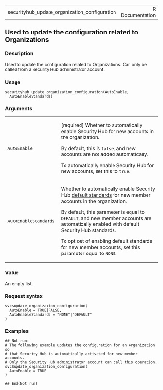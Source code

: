<table style="width: 100%;">
<tbody>
<tr class="odd">
<td>securityhub_update_organization_configuration</td>
<td style="text-align: right;">R Documentation</td>
</tr>
</tbody>
</table>

## Used to update the configuration related to Organizations

### Description

Used to update the configuration related to Organizations. Can only be
called from a Security Hub administrator account.

### Usage

    securityhub_update_organization_configuration(AutoEnable,
      AutoEnableStandards)

### Arguments

<table>
<colgroup>
<col style="width: 35%" />
<col style="width: 65%" />
</colgroup>
<tbody>
<tr class="odd">
<td><code
id="securityhub_update_organization_configuration_:_AutoEnable">AutoEnable</code></td>
<td><p>[required] Whether to automatically enable Security Hub for new
accounts in the organization.</p>
<p>By default, this is <code>false</code>, and new accounts are not
added automatically.</p>
<p>To automatically enable Security Hub for new accounts, set this to
<code>true</code>.</p></td>
</tr>
<tr class="even">
<td><code
id="securityhub_update_organization_configuration_:_AutoEnableStandards">AutoEnableStandards</code></td>
<td><p>Whether to automatically enable Security Hub <a
href="https://docs.aws.amazon.com/securityhub/latest/userguide/securityhub-standards-enable-disable.html">default
standards</a> for new member accounts in the organization.</p>
<p>By default, this parameter is equal to <code>DEFAULT</code>, and new
member accounts are automatically enabled with default Security Hub
standards.</p>
<p>To opt out of enabling default standards for new member accounts, set
this parameter equal to <code>NONE</code>.</p></td>
</tr>
</tbody>
</table>

### Value

An empty list.

### Request syntax

    svc$update_organization_configuration(
      AutoEnable = TRUE|FALSE,
      AutoEnableStandards = "NONE"|"DEFAULT"
    )

### Examples

    ## Not run: 
    # The following example updates the configuration for an organization so
    # that Security Hub is automatically activated for new member accounts.
    # Only the Security Hub administrator account can call this operation.
    svc$update_organization_configuration(
      AutoEnable = TRUE
    )

    ## End(Not run)
